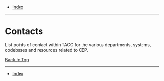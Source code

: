 <a id="top"></a>

- [Index](../index.md)

---

# Contacts

List points of contact within TACC for the various departments, systems, codebases and resources related to CEP.

<a class="inline-navlink-page-top" href="#top">Back to Top</a>

---

- [Index](../index.md)
